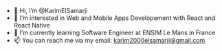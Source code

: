- 👋 Hi, I’m @KarimElSamarji
- 👀 I’m interested in Web and Mobile Apps Developement with React and React Native
- 🌱 I’m currently learning Software Engineer at ENSIM Le Mans in France
- 📫 You can reach me via my email: karim2000elsamarji@gmail.com

<!---
KarimElSamarji/KarimElSamarji is a ✨ special ✨ repository because its `README.md` (this file) appears on your GitHub profile.
You can click the Preview link to take a look at your changes.
--->
